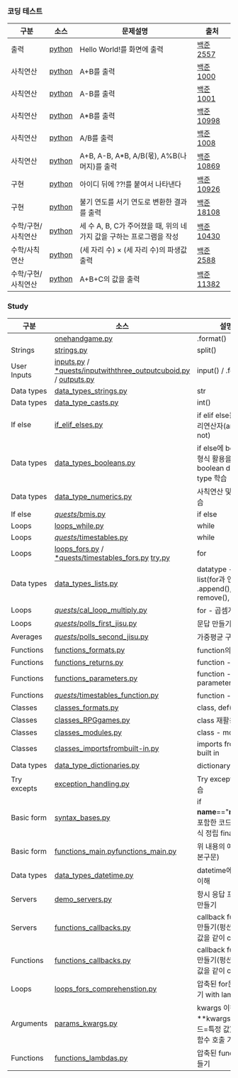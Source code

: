 <!-- markdown language -->
<!-- 글자 크기/표/링크 -->

<!--
[글자크기]
# 코딩 테스트
## 코딩 테스트 
### 코딩 테스트 
#### 코딩 테스트  -->
### 코딩 테스트

<!-- 표 만들기 -->
<!-- 링크하기 - 외부 - [name](link) -->
|구분|소스|문제설명|출처|
|--|--|--|--|
|출력|[python](./docs/codingtests/2557.py)|Hello World!를 화면에 출력|[백준 2557](https://www.acmicpc.net/problem/2557)|
|사칙연산|[python](./docs/codingtests/1000.py)|A+B를 출력|[백준 1000](https://www.acmicpc.net/problem/1000)|
|사칙연산|[python](./docs/codingtests/1001.py)|A-B를 출력|[백준 1001](https://www.acmicpc.net/problem/1001)|
|사칙연산|[python](./docs/codingtests/10998.py)|A*B를 출력|[백준 10998](https://www.acmicpc.net/problem/10998)|
|사칙연산|[python](./docs/codingtests/1008.py)|A/B를 출력|[백준 1008](https://www.acmicpc.net/problem/1008)|
|사칙연산|[python](./docs/codingtests/10869.py)|A+B, A-B, A*B, A/B(몫), A%B(나머지)를 출력|[백준 10869](https://www.acmicpc.net/problem/10869)|
|구현|[python](./docs/codingtests/10926.py)|아이디 뒤에 ??!를 붙여서 나타낸다|[백준 10926](https://www.acmicpc.net/problem/10926)|
|구현|[python](./docs/codingtests/18108.py)|불기 연도를 서기 연도로 변환한 결과를 출력|[백준 18108](https://www.acmicpc.net/problem/18108)|
|수학/구현/사칙연산|[python](./docs/codingtests/10430.py)|세 수 A, B, C가 주어졌을 때, 위의 네 가지 값을 구하는 프로그램을 작성|[백준 10430](https://www.acmicpc.net/problem/10430)|
|수학/사칙연산|[python](./docs/codingtests/2588.py)|(세 자리 수) × (세 자리 수)의 파생값 출력|[백준 2588](https://www.acmicpc.net/problem/2588)|
|수학/구현/사칙연산|[python](./docs/codingtests/11382.py)|A+B+C의 값을 출력|[백준 11382](https://www.acmicpc.net/problem/11382)|
### Study
|구분|소스|설명|
|--|--|--|
||[onehandgame.py](./docs/quests/onehandgame.py)|.format()|
|Strings|[strings.py](./docs/strings.py)|split()|
|User Inputs|[inputs.py](./docs/inputs.py) / [*quests/inputwiththree_outputcuboid.py](./docs/quests/inputwiththree_outputcuboid.py) / [outputs.py](./docs/outputs.py)|input() / .format()|
|Data types|[data_types_strings.py](./docs/data_types_strings.py)|str|
|Data types|[data_type_casts.py](./docs/data_type_casts.py)|int()|
|If else|[if_elif_elses.py](./docs/if_elif_elses.py)|if elif else문 + 논리연산자(and, or, not)|
|Data types|[data_types_booleans.py](./docs/data_types_booleans.py)|if else에 boolean 형식 활용을 위해 boolean data type 학습|
|Data types|[data_type_numerics.py](./docs/data_type_numerics.py)|사칙연산 및 제곱 학습|
|If else|[*quests*/bmis.py](./docs/quests/bmi.py)|if else|
|Loops|[loops_while.py](./docs/loops_while.py)|while|
|Loops|[*quests*/timestables.py](./docs/quests/timestables.py)|while|
|Loops|[loops_fors.py](./docs/loops_fors.py) / [*quests/timestables_fors.py](./docs/quests/timestables_fors.py) [try.py](./docs/try.py)|for|
|Data types|[data_types_lists.py](./docs/data_types_lists.py)|datatype - list(for과 연관) / .append(), remove(), clear()|
|Loops|[*quests*/cal_loop_multiply.py](./docs/quests/cal_loop_multiply.py)|for - 곱셈계산기|
|Loops|[*quests*/polls_first_jisu.py](https://github.com/entangelk/Toy_pythons/blob/main/docs/polls_first_jisu.py)|문답 만들기|
|Averages|[*quests*/polls_second_jisu.py](https://github.com/entangelk/Toy_pythons/blob/main/docs/polls_second/polls_second_jisu.py)|가중평균 구하기|
|Functions|[functions_formats.py](./docs/functions_formats.py)|function의 format|
|Functions|[functions_returns.py](./docs/functions_returns.py)|function - return|
|Functions|[functions_parameters.py](./docs/functions_parameters.py)|function - parameters|
|Functions|[*quests*/timestables_function.py](./docs/quests/timestables_function.py)|function - 응용|
|Classes|[classes_formats.py](./docs/classes_formats.py)|class, def()|
|Classes|[classes_RPGgames.py](./docs/classes_RPGgames.py)|class 재활용 방법|
|Classes|[classes_modules.py](./docs/classes_modules.py)|class - module|
|Classes|[classes_importsfrombuilt-in.py](./docs/classes_importsfrombuilt-in.py)|imports from built in|
|Data types|[data_type_dictionaries.py](./docs/data_type_dictionaries.py)|dictionary 학습|
|Try excepts|[exception_handling.py](./docs/exception_handling.py)|Try excepts문 학습|
|Basic form|[syntax_bases.py](./docs/syntax_bases.py)|if __name__=="__main__"을 포함한 코드 기본 형식 정립 finals|
|Basic form|[functions_main.py](./docs/functions_main.py)[functions_main.py](./docs/functions_parameters.py)|위 내용의 예제(기본구문)|
|Data types|[data_types_datetime.py](./docs/data_types_datetime.py)|datetime에 대한 이해|
|Servers|[demo_servers.py](./docs/demo_servers.py)|항시 응답 프로그램 만들기|
|Servers|[functions_callbacks.py](./docs/functions_callbacks.py)|callback function 만들기(펑션과 호출 값을 같이 call)|
|Functions|[functions_callbacks.py](./docs/functions_callbacks.py)|callback function 만들기(펑션과 호출 값을 같이 call)|
|Loops|[loops_fors_comprehenstion.py](./docs/loops_fors_comprehenstion.py)|압축된 for문 만들기 with lambda|
|Arguments|[params_kwargs.py](./docs/params_kwargs.py)|kwargs 이해 **kwargs는 (키워드=특정 값) 형태로 함수 호출 가능|
|Functions|[functions_lambdas.py](./docs/functions_lambdas.py)|압축된 function 만들기|



